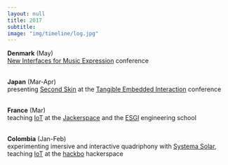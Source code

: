 ```yaml
---
layout: null
title: 2017
subtitle:
image: "img/timeline/log.jpg"
---
```


**Denmark** (May) <br> [New Interfaces for Music Expression](http://nime2017.org) conference

<br> **Japan** (Mar-Apr) <br> presenting [Second Skin](https://www.dropbox.com/s/1vfivzo2uw76yii/TEI17-SecondSkin.pdf?dl=1) at the [Tangible Embedded Interaction](http://tei.acm.org) conference

<br> **France** (Mar) <br> teaching [IoT](https://github.com/honnet/iot_intro) at the [Jackerspace](http://jack.tf) and the [ESGI](http://esgi.fr) engineering school

<br> **Colombia** (Jan-Feb) <br> experimenting imersive and interactive quadriphony with [Systema Solar](http://systemasolar.com), teaching [IoT](https://github.com/honnet/iot_intro) at the [hackbo](http://hackbo.co) hackerspace

